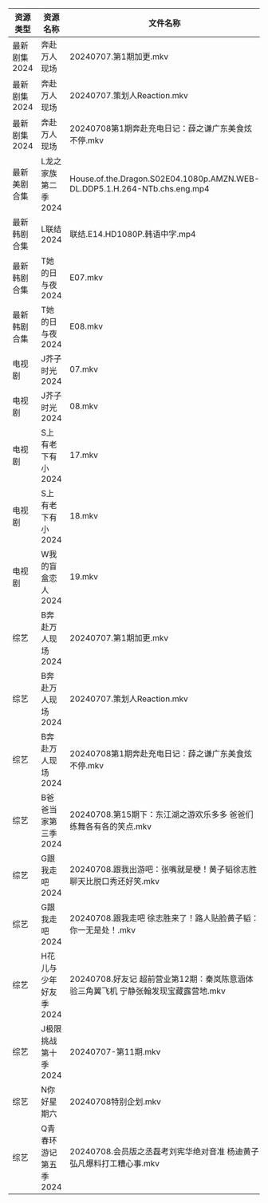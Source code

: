 | 资源类型     | 资源名称          | 文件名称                                                                      | 分享链接                                 | 更新时间                |
| -------- | ------------- | ------------------------------------------------------------------------- | ------------------------------------ | ------------------- |
| 最新剧集2024 | 奔赴万人现场        | 20240707.第1期加更.mkv                                                        | https://www.alipan.com/s/VHt4KqoKtCy | 2024-07-08 14:11:08 |
| 最新剧集2024 | 奔赴万人现场        | 20240707.策划人Reaction.mkv                                                  | https://www.alipan.com/s/VHt4KqoKtCy | 2024-07-08 14:11:07 |
| 最新剧集2024 | 奔赴万人现场        | 20240708第1期奔赴充电日记：薛之谦广东美食炫不停.mkv                                          | https://www.alipan.com/s/VHt4KqoKtCy | 2024-07-08 14:11:07 |
| 最新美剧合集   | L龙之家族第二季2024  | House.of.the.Dragon.S02E04.1080p.AMZN.WEB-DL.DDP5.1.H.264-NTb.chs.eng.mp4 | https://www.alipan.com/s/DyvLf3chM2K | 2024-07-08 14:10:06 |
| 最新韩剧合集   | L联结2024       | 联结.E14.HD1080P.韩语中字.mp4                                                   | https://www.alipan.com/s/4f7g9UiAEUn | 2024-07-08 00:10:34 |
| 最新韩剧合集   | T她的日与夜2024    | E07.mkv                                                                   | https://www.alipan.com/s/nnyTdgGkMzK | 2024-07-08 00:10:58 |
| 最新韩剧合集   | T她的日与夜2024    | E08.mkv                                                                   | https://www.alipan.com/s/nnyTdgGkMzK | 2024-07-08 00:10:57 |
| 电视剧      | J芥子时光2024     | 07.mkv                                                                    | https://www.alipan.com/s/QSNxVcHJ6jZ | 2024-07-08 14:05:46 |
| 电视剧      | J芥子时光2024     | 08.mkv                                                                    | https://www.alipan.com/s/QSNxVcHJ6jZ | 2024-07-08 14:05:46 |
| 电视剧      | S上有老下有小2024   | 17.mkv                                                                    | https://www.alipan.com/s/GAgAoekUHew | 2024-07-08 00:07:06 |
| 电视剧      | S上有老下有小2024   | 18.mkv                                                                    | https://www.alipan.com/s/GAgAoekUHew | 2024-07-08 00:07:05 |
| 电视剧      | W我的盲盒恋人2024   | 19.mkv                                                                    | https://www.alipan.com/s/79v6WG3ZjBK | 2024-07-08 14:07:13 |
| 综艺       | B奔赴万人现场2024   | 20240707.第1期加更.mkv                                                        | https://www.alipan.com/s/4u7m3VMcqux | 2024-07-08 14:07:35 |
| 综艺       | B奔赴万人现场2024   | 20240707.策划人Reaction.mkv                                                  | https://www.alipan.com/s/4u7m3VMcqux | 2024-07-08 14:07:34 |
| 综艺       | B奔赴万人现场2024   | 20240708第1期奔赴充电日记：薛之谦广东美食炫不停.mkv                                          | https://www.alipan.com/s/4u7m3VMcqux | 2024-07-08 14:07:34 |
| 综艺       | B爸爸当家第三季2024  | 20240708.第15期下：东江湖之游欢乐多多 爸爸们练舞各有各的笑点.mkv                                  | https://www.alipan.com/s/CZcWZGAe35k | 2024-07-08 14:07:40 |
| 综艺       | G跟我走吧2024     | 20240708.跟我出游吧：张嘴就是梗！黄子韬徐志胜聊天比脱口秀还好笑.mkv                                  | https://www.alipan.com/s/8CBEecm773h | 2024-07-08 14:07:58 |
| 综艺       | G跟我走吧2024     | 20240708.跟我走吧 徐志胜来了！路人贴脸黄子韬：你一无是处！.mkv                                    | https://www.alipan.com/s/8CBEecm773h | 2024-07-08 14:07:58 |
| 综艺       | H花儿与少年好友季2024 | 20240708.好友记 超前营业第12期：秦岚陈意涵体验三角翼飞机 宁静张翰发现宝藏露营地.mkv                        | https://www.alipan.com/s/F192eKH9dMy | 2024-07-08 14:08:13 |
| 综艺       | J极限挑战第十季2024  | 20240707-第11期.mkv                                                         | https://www.alipan.com/s/AVDbVKDwyT9 | 2024-07-08 00:08:33 |
| 综艺       | N你好星期六        | 20240708特别企划.mkv                                                          | https://www.alipan.com/s/V89qnjC6T3z | 2024-07-08 14:08:47 |
| 综艺       | Q青春环游记第五季2024 | 20240708.会员版之丞磊考刘宪华绝对音准 杨迪黄子弘凡爆料打工糟心事.mkv                                 | https://www.alipan.com/s/t3StjPH9G3k | 2024-07-08 14:08:55 |
